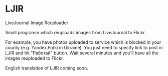 # LJIR
LiveJournal Image Reuploader

Small programm which reuploads images from LiveJournal to Flickr. 

For example, you have photos uploaded to service which is blocked in your county  (e.g. Yandex.Fotki in Ukraine).
You just need to specify link to post in LJIR and hit "Работай" button. Wait several minutes and you'll have all the images reuploaded to 
Flickr.

English translation of LJIR coming soon.
